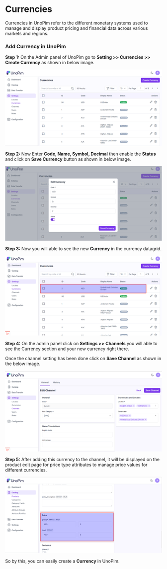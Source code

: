 # Currencies

Currencies in UnoPim refer to the different monetary systems used to manage and display product pricing and financial data across various markets and regions.

### Add Currency in UnoPim

**Step 1:** On the Admin panel of UnoPim go to **Setting >> Currencies >> Create Currency** as shown in below image.

 ![Currency](../../assets/1.0/images/settings/createCurrency.png)

**Step 2:** Now Enter **Code, Name, Symbol, Decimal** then enable the **Status** and click on **Save Currency** button as shown in below image.

 ![Save Currency](../../assets/1.0/images/settings/saveCurrency.png)

**Step 3:** Now you will able to see the new **Currency** in the currency datagrid.

 ![Currency Grid](../../assets/1.0/images/settings/currencyGrid.png)

**Step 4:** On the admin panel click on **Settings >> Channels** you will able to see the Currency section and your new currency right there.

Once the channel setting has been done click on **Save Channel** as shown in the below image.

 ![Currency Output](../../assets/1.0/images/settings/currencyOutput.png)

**Step 5:** After adding this currency to the channel, it will be displayed on the product edit page for price type attributes to manage price values for different currencies.

 ![Currency Output](../../assets/1.0/images/settings/productCurrency.png)

So by this, you can easily create a **Currency** in UnoPim.   


